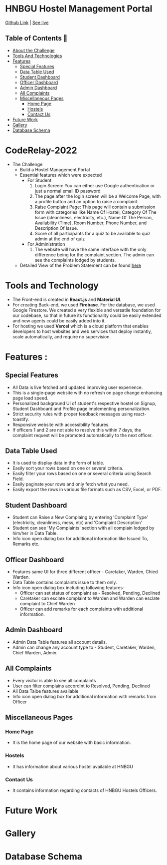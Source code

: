 # HNBGU Hostel Management Portal
[Github Link](https://github.com/VisheshVGR/hnbgu_hostel_management_portal) | [See live](https://hnbgu-hostel-management-portal.vercel.app/)
## Table of Contents 📕
* [About the Challenge](#coderelay-2022)
* [Tools And Technologies](#tools-and-technologies)
* [Features](#features)
    * [Special Features](#special-features)
    * [Data Table Used](#data-table-used)
    * [Student Dashboard](#student-dashboard)
    * [Officer Dashboard](#officer-dashboard)
    * [Admin Dashboard](#admin-dashboard)
    * [All Complaints](#all-complaints)
    * [Miscellaneous Pages](#miscellaneous-pages)
        * [Home Page](#home-page)
        * [Hostels](#hostels)
        * [Contact Us](#contact-us)
* [Future Work](#future-work)
* [Gallery](#gallery)
* [Database Schema](#database-schema)
# CodeRelay-2022
* The Challenge
	* Build a Hostel Management Portal
	* Essential features which were expected
	    * For Student 
	        1.  Login Screen: You can either use Google authentication or just a normal
email ID password
	        2. The page after the login screen will be a Welcome Page, with a profile
button and an option to raise a complaint. 
	        3. Raise Complaint Page: This page will contain a submission form with
categories like Name Of Hostel, Category Of The Issue (cleanliness,
electricity, etc.), Name Of The Person, Availability (Time), Room Number,
Phone Number, and Description Of Issue.
	        4. Score of all participants for a quiz to be available to quiz admin at the end of quiz
	    * For Administration
	        1. The website will have the same interface with the only difference being for
the complaint section.
The admin can see the complaints lodged by students.
	* Detailed View of the Problem Statement can be found [here](https://drive.google.com/file/d/1HLIcM1jE_TwxM7tiwRn-yQ41rGXy6Q3K/view?usp=sharing)

# Tools and Technology
* The Front-end is created in **React.js** and **Material UI**. 
* For creating Back-end, we used **Firebase**. For the database, we used Google Firestore. We created a very flexible and versatile foundation for our codebase, so that in future its functionality could be easily extended and new agents could be easily added into it.
* For hosting we used **Vercel** which is a cloud platform that enables developers to host websites and web services that deploy instantly, scale automatically, and require no supervision.

# Features :

## Special Features
* All Data is live fetched and updated improving user experience.
* This is a single-page website with no refresh on page change enhancing page load speed.
* Personalized background UI of student's respective hostel on Signup, Student Dashboard and Profile page implementing personalization.
* Strict security rules with proper feedback messages using react-toastify.
* Responsive website with accessibility features.
* If officers 1 and 2 are not able to resolve this within 7 days, the complaint request will be promoted automatically to the next officer.

## Data Table Used
* It is used to display data in the form of table.
* Easily sort your rows based on one or several criteria.
* Easily filter your rows based on one or several criteria using Search Field.
* Easily paginate your rows and only fetch what you need.
* Easily export the rows in various file formats such as CSV, Excel, or PDF.

## Student Dashboard
* Student can Raise a New Complaing by entering 'Complaint Type' (electricity, cleanliness, mess, etc) and 'Complaint Description'
* Student can see 'My Complaints' section with all complain lodged by him/her in Data Table.
* Info icon open dialog box for additional information like Issued To, Remarks etc.

## Officer Dashboard
* Features same UI for three different officer - Caretaker, Warden, Chied Warden.
* Data Table contains complaints issue to them only.
* Info icon open dialog box including following features-
    * Officer can set status of complaint as - Resolved, Pending, Declined
    * Caretaker can esclate complaint to Warden and Warden can esclate complaint to Chief Warden
    * Officer can add remarks for each complaints with additional information.

## Admin Dashboard
* Admin Data Table features all account details.
* Admin can change any account type to - Student, Caretaker, Warden, Chief Warden, Admin.

## All Complaints
* Every visitor is able to see all complaints
* User can filter complains accordint to Resolved, Pending, Declined
* All Data Talbe features available
* Info icon open dialog box for additional information with remarks from Officer

## Miscellaneous Pages

### Home Page
* It is the home page of our website with basic information.

### Hostels
* It has information about various hostel available at HNBGU

### Contact Us
* It contains information regarding contacts of HNBGU Hostels Officers.


# Future Work

# Gallery

# Database Schema


